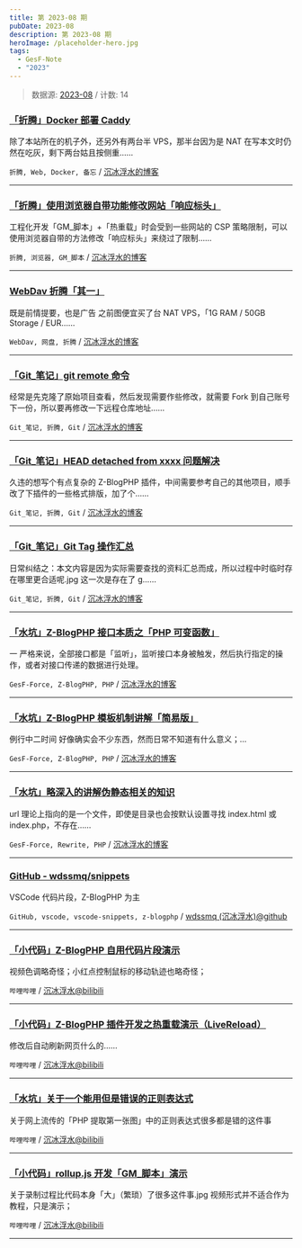 ```yaml
---
title: 第 2023-08 期
pubDate: 2023-08
description: 第 2023-08 期
heroImage: /placeholder-hero.jpg
tags:
  - GesF-Note
  - "2023"
---
```



> 数据源: [2023-08](https://github.com/wdssmq/GesF-Note/issues/1 "2023-08") / 计数: 14


### [「折腾」Docker 部署 Caddy](https://www.wdssmq.com/post/20100717821.html "「折腾」Docker 部署 Caddy")

除了本站所在的机子外，还另外有两台半 VPS，那半台因为是 NAT 在写本文时仍然在吃灰，剩下两台姑且按侧重……

`折腾, Web, Docker, 备忘` / [沉冰浮水的博客](https://www.wdssmq.com "沉冰浮水的博客")

----

### [「折腾」使用浏览器自带功能修改网站「响应标头」](https://www.wdssmq.com/post/20120902324.html "「折腾」使用浏览器自带功能修改网站「响应标头」")

工程化开发「GM_脚本」+「热重载」时会受到一些网站的 CSP 策略限制，可以使用浏览器自带的方法修改「响应标头」来绕过了限制……

`折腾, 浏览器, GM_脚本` / [沉冰浮水的博客](https://www.wdssmq.com "沉冰浮水的博客")

----

### [WebDav 折腾「其一」](https://www.wdssmq.com/post/20100514969.html "WebDav 折腾「其一」")

既是前情提要，也是广告 之前图便宜买了台 NAT VPS，「1G RAM / 50GB Storage / EUR……

`WebDav, 网盘, 折腾` / [沉冰浮水的博客](https://www.wdssmq.com "沉冰浮水的博客")

----

### [「Git_笔记」git remote 命令](https://www.wdssmq.com/post/20220525683.html "「Git_笔记」git remote 命令")

经常是先克隆了原始项目查看，然后发现需要作些修改，就需要 Fork 到自己账号下一份，所以要再修改一下远程仓库地址……

`Git_笔记, 折腾, Git` / [沉冰浮水的博客](https://www.wdssmq.com "沉冰浮水的博客")

----

### [「Git_笔记」HEAD detached from xxxx 问题解决](https://www.wdssmq.com/post/20221127394.html "「Git_笔记」HEAD detached from xxxx 问题解决")

久违的想写个有点复杂的 Z-BlogPHP 插件，中间需要参考自己的其他项目，顺手改了下插件的一些格式排版，加了个……

`Git_笔记, 折腾, Git` / [沉冰浮水的博客](https://www.wdssmq.com "沉冰浮水的博客")

----

### [「Git_笔记」Git Tag 操作汇总](https://www.wdssmq.com/post/20220407047.html "「Git_笔记」Git Tag 操作汇总")

日常纠结之：本文内容是因为实际需要查找的资料汇总而成，所以过程中时临时存在哪里更合适呢.jpg 这一次是存在了 g……

`Git_笔记, 折腾, Git` / [沉冰浮水的博客](https://www.wdssmq.com "沉冰浮水的博客")

----

### [「水坑」Z-BlogPHP 接口本质之「PHP 可变函数」](https://www.wdssmq.com/post/20220409155.html "「水坑」Z-BlogPHP 接口本质之「PHP 可变函数」")

一 严格来说，全部接口都是「监听」，监听接口本身被触发，然后执行指定的操作，或者对接口传递的数据进行处理。

`GesF-Force, Z-BlogPHP, PHP` / [沉冰浮水的博客](https://www.wdssmq.com "沉冰浮水的博客")

----

### [「水坑」Z-BlogPHP 模板机制讲解「简易版」](https://www.wdssmq.com/post/20201026266.html "「水坑」Z-BlogPHP 模板机制讲解「简易版」")

例行中二时间 好像确实会不少东西，然而日常不知道有什么意义；...

`GesF-Force, Z-BlogPHP, PHP` / [沉冰浮水的博客](https://www.wdssmq.com "沉冰浮水的博客")

----

### [「水坑」略深入的讲解伪静态相关的知识](https://www.wdssmq.com/post/20190704012.html "「水坑」略深入的讲解伪静态相关的知识")

url 理论上指向的是一个文件，即使是目录也会按默认设置寻找 index.html 或 index.php，不存在……

`GesF-Force, Rewrite, PHP` / [沉冰浮水的博客](https://www.wdssmq.com "沉冰浮水的博客")

----

### [GitHub - wdssmq/snippets](https://github.com/wdssmq/snippets "GitHub - wdssmq/snippets")

VSCode 代码片段，Z-BlogPHP 为主

`GitHub, vscode, vscode-snippets, z-blogphp` / [wdssmq (沉冰浮水)@github](https://github.com/wdssmq "wdssmq (沉冰浮水)@github")

----

### [「小代码」Z-BlogPHP 自用代码片段演示](https://www.bilibili.com/video/BV1iv4y1K7iy "「小代码」Z-BlogPHP 自用代码片段演示")

视频色调略奇怪；小红点控制鼠标的移动轨迹也略奇怪；

`哔哩哔哩` / [沉冰浮水@bilibili](https://space.bilibili.com/44744006 "沉冰浮水@bilibili")

----

### [「小代码」Z-BlogPHP 插件开发之热重载演示（LiveReload）](https://www.bilibili.com/video/BV1eD4y147f3 "「小代码」Z-BlogPHP 插件开发之热重载演示（LiveReload）")

修改后自动刷新网页什么的……

`哔哩哔哩` / [沉冰浮水@bilibili](https://space.bilibili.com/44744006 "沉冰浮水@bilibili")

----

### [「水坑」关于一个能用但是错误的正则表达式](https://www.bilibili.com/video/BV1Z14y1V7MR "「水坑」关于一个能用但是错误的正则表达式")

关于网上流传的「PHP 提取第一张图」中的正则表达式很多都是错的这件事

`哔哩哔哩` / [沉冰浮水@bilibili](https://space.bilibili.com/44744006 "沉冰浮水@bilibili")

----

### [「小代码」rollup.js 开发「GM_脚本」演示](https://www.bilibili.com/video/BV1qe4y1d7ZM "「小代码」rollup.js 开发「GM_脚本」演示")

关于录制过程比代码本身「大」（繁琐）了很多这件事.jpg 视频形式并不适合作为教程，只是演示；

`哔哩哔哩` / [沉冰浮水@bilibili](https://space.bilibili.com/44744006 "沉冰浮水@bilibili")

----

